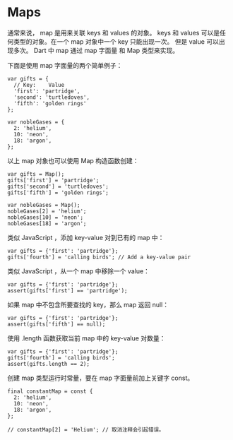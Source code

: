 # Maps

通常来说， map 是用来关联 keys 和 values 的对象。 keys 和 values 可以是任何类型的对象。在一个 map 对象中一个 key 只能出现一次。 但是 value 可以出现多次。 Dart 中 map 通过 map 字面量 和 Map 类型来实现。

下面是使用 map 字面量的两个简单例子：

```
var gifts = {
  // Key:    Value
  'first': 'partridge',
  'second': 'turtledoves',
  'fifth': 'golden rings'
};

var nobleGases = {
  2: 'helium',
  10: 'neon',
  18: 'argon',
};
```

以上 map 对象也可以使用 Map 构造函数创建：

```
var gifts = Map();
gifts['first'] = 'partridge';
gifts['second'] = 'turtledoves';
gifts['fifth'] = 'golden rings';

var nobleGases = Map();
nobleGases[2] = 'helium';
nobleGases[10] = 'neon';
nobleGases[18] = 'argon';
```

类似 JavaScript ，添加 key-value 对到已有的 map 中：

```
var gifts = {'first': 'partridge'};
gifts['fourth'] = 'calling birds'; // Add a key-value pair
```

类似 JavaScript ，从一个 map 中移除一个 value：

```
var gifts = {'first': 'partridge'};
assert(gifts['first'] == 'partridge');
```

如果 map 中不包含所要查找的 key，那么 map 返回 null：

```
var gifts = {'first': 'partridge'};
assert(gifts['fifth'] == null);
```

使用 .length 函数获取当前 map 中的 key-value 对数量：

```
var gifts = {'first': 'partridge'};
gifts['fourth'] = 'calling birds';
assert(gifts.length == 2);
```

创建 map 类型运行时常量，要在 map 字面量前加上关键字 const。 

```
final constantMap = const {
  2: 'helium',
  10: 'neon',
  18: 'argon',
};

// constantMap[2] = 'Helium'; // 取消注释会引起错误。
```